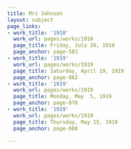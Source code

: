```yaml
---
title: Mrs Johnson
layout: subject
page_links:
- work_title: '1918'
  work_url: pages/works/1918
  page_title: Friday, July 26, 1918
  page_anchor: page-583
- work_title: '1919'
  work_url: pages/works/1919
  page_title: Saturday, April 19, 1919
  page_anchor: page-862
- work_title: '1919'
  work_url: pages/works/1919
  page_title: Monday, May  5, 1919
  page_anchor: page-878
- work_title: '1919'
  work_url: pages/works/1919
  page_title: Thursday, May 15, 1919
  page_anchor: page-888

---
```


